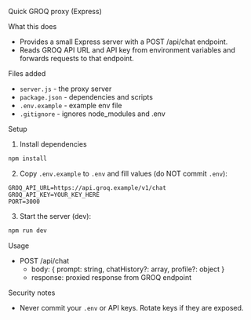 Quick GROQ proxy (Express)

What this does

- Provides a small Express server with a POST /api/chat endpoint.
- Reads GROQ API URL and API key from environment variables and forwards requests to that endpoint.

Files added

- `server.js` - the proxy server
- `package.json` - dependencies and scripts
- `.env.example` - example env file
- `.gitignore` - ignores node_modules and .env

Setup

1. Install dependencies

```bash
npm install
```

2. Copy `.env.example` to `.env` and fill values (do NOT commit `.env`):

```text
GROQ_API_URL=https://api.groq.example/v1/chat
GROQ_API_KEY=YOUR_KEY_HERE
PORT=3000
```

3. Start the server (dev):

```bash
npm run dev
```

Usage

- POST /api/chat
  - body: { prompt: string, chatHistory?: array, profile?: object }
  - response: proxied response from GROQ endpoint

Security notes

- Never commit your `.env` or API keys. Rotate keys if they are exposed.
